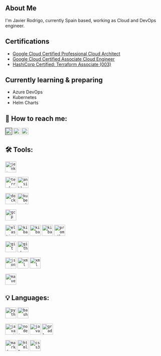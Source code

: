 ## About Me
I'm Javier Rodrigo, currently Spain based, working as Cloud and DevOps engineer. 

## Certifications
- [Google Cloud Certified Professional Cloud Architect](https://google.accredible.com/0875651f-e532-492a-9d43-e17759dc36a2)
- [Google Cloud Certified Associate Cloud Engineer](https://google.accredible.com/63483c7c-f370-4199-bd09-1354e2a38a45)
- [HashiCorp Certified: Terraform Associate (003)](https://www.credly.com/badges/83c53d7a-e811-49c0-86ff-f1914405bfe9)

## Currently learning & preparing 
- Azure DevOps
- Kubernetes
- Helm Charts

## :busts_in_silhouette: How to reach me:
<a href=""><img alt="Link to my GitHub" src="https://img.shields.io/github/followers/jarodra?style=for-the-badge&color=181717&logo=github&logoColor=181717&label=@jarodra" height="22px"></a>
<a href="https://www.linkedin.com/in/jarodra/"><img alt="link to my LinkedIn" src="https://img.shields.io/static/v1?label&message=/in/jarodra&color=0A66C2&style=for-the-badge&logo=linkedin" height="22px" /></a>
<a href="mailto:javier@radevops.com"><img alt="link to send me an email" src="https://img.shields.io/static/v1?label&message=javier@radevops.com&color=whitesmoke&style=for-the-badge&logo=gmail" height="22px" /></a>

## :hammer_and_wrench: Tools:
<code><img title="Jenkins" alt="jenkins" width="35px" src="https://cdn.jsdelivr.net/gh/devicons/devicon/icons/jenkins/jenkins-original.svg" /></code>

<code><img title="Terraform" alt="terraform" width="35px" src="https://cdn.jsdelivr.net/gh/devicons/devicon/icons/terraform/terraform-original.svg" /></code>
<code><img title="Ansible" alt="ansible" width="35px" src="https://cdn.jsdelivr.net/gh/devicons/devicon/icons/ansible/ansible-original.svg" /></code>

<code><img title="Docker" alt="docker" width="35px" src="https://cdn.jsdelivr.net/gh/devicons/devicon/icons/docker/docker-original.svg" /></code>
<code><img title="Kubernetes" alt="kubernetes" width="35px" src="https://cdn.jsdelivr.net/gh/devicons/devicon/icons/kubernetes/kubernetes-original.svg" /></code>

<code><img title="Google Cloud Platform" alt="gcp" width="35px" src="https://cdn.jsdelivr.net/gh/devicons/devicon/icons/googlecloud/googlecloud-original.svg" /></code>

<code><img title="elasticsearch" alt="elasticsearch" width="35px" src="https://cdn.jsdelivr.net/gh/devicons/devicon/icons/elasticsearch/elasticsearch-original.svg" /></code>
<code><img title="logstash" alt="kibana" width="35px" src="https://cdn.jsdelivr.net/gh/devicons/devicon/icons/logstash/logstash-original.svg" /></code>
<code><img title="kibana" alt="kibana" width="35px" src="https://cdn.jsdelivr.net/gh/devicons/devicon/icons/kibana/kibana-original.svg" /></code>
<code><img title="beats" alt="kibana" width="35px" src="https://cdn.jsdelivr.net/gh/devicons/devicon/icons/beats/beats-original.svg" /></code>
<code><img title="prometheus" alt="prometheus" width="35px" src="https://cdn.jsdelivr.net/gh/devicons/devicon/icons/prometheus/prometheus-original.svg" /></code>

<code><img title="git" alt="git" width="35px" src="https://cdn.jsdelivr.net/gh/devicons/devicon/icons/git/git-original.svg" /></code>
<code><img title="github" alt="github" width="35px" src="https://cdn.jsdelivr.net/gh/devicons/devicon/icons/github/github-original.svg" /></code>

<code><img title="json" alt="json" width="35px" src="https://cdn.jsdelivr.net/gh/devicons/devicon/icons/json/json-original.svg" /></code>
<code><img title="xml" alt="xml" width="35px" src="https://cdn.jsdelivr.net/gh/devicons/devicon/icons/xml/xml-original.svg" /></code>
<code><img title="yaml" alt="xml" width="35px" src="https://cdn.jsdelivr.net/gh/devicons/devicon/icons/yaml/yaml-original.svg" /></code>

<code><img title="maven" alt="maven" width="35px" src="https://cdn.jsdelivr.net/gh/devicons/devicon/icons/maven/maven-original.svg" /></code>

## :bulb: Languages:
<code><img title="Python" alt="python" width="35px" src="https://cdn.jsdelivr.net/gh/devicons/devicon/icons/python/python-original.svg" /></code>
<code><img title="Bash" alt="bash" width="35px" src="https://cdn.jsdelivr.net/gh/devicons/devicon/icons/bash/bash-original.svg" /></code>

<code><img title="JavaScript" alt="javascript" width="35px" src="https://cdn.jsdelivr.net/gh/devicons/devicon/icons/javascript/javascript-original.svg" /></code>
<code><img title="NodeJS" alt="nodejs" width="35px" src="https://cdn.jsdelivr.net/gh/devicons/devicon/icons/nodejs/nodejs-original.svg" /></code>
<code><img title="Java" alt="java" width="35px" src="https://cdn.jsdelivr.net/gh/devicons/devicon/icons/java/java-original.svg" /></code>
<code><img title="Gradle" alt="gradle" width="35px" src="https://cdn.jsdelivr.net/gh/devicons/devicon/icons/gradle/gradle-original.svg" /></code>

<code><img title="Markdown" alt="markdown" width="35px" src="https://cdn.jsdelivr.net/gh/devicons/devicon/icons/markdown/markdown-original.svg" /></code>
<code><img title="HTML5" alt="html5" width="35px" src="https://cdn.jsdelivr.net/gh/devicons/devicon/icons/html5/html5-original.svg" /></code>
<code><img title="CSS3" alt="css3" width="35px" src="https://cdn.jsdelivr.net/gh/devicons/devicon/icons/css3/css3-original.svg" /></code>
